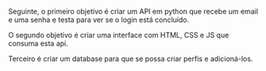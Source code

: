 <p> 

Seguinte, o primeiro objetivo é
criar um API em python  que 
recebe um email e uma senha
e testa para ver se o login 
está concluído.

</p>

<p>
O segundo objetivo é criar uma
interface com HTML, CSS e JS que 
consuma esta api.
</p>

<p>
Terceiro é criar um database 
para que se possa criar perfis 
e adicioná-los.
</p>